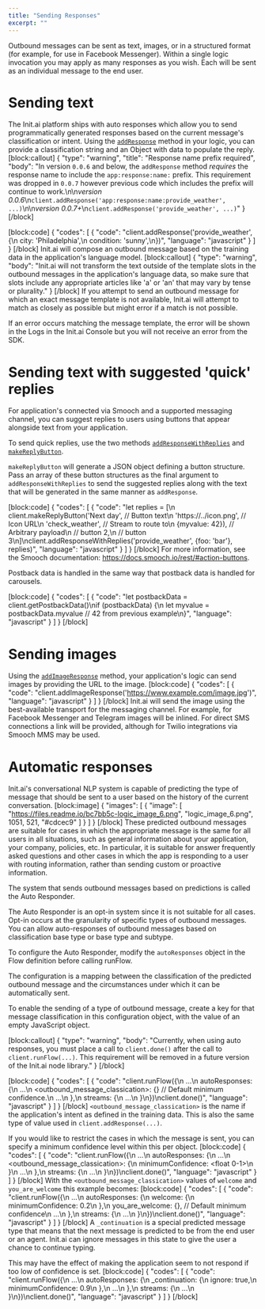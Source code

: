 ```yaml
---
title: "Sending Responses"
excerpt: ""
---
```

Outbound messages can be sent as text, images, or in a structured format (for example, for use in Facebook Messenger). Within a single logic invocation you may apply as many responses as you wish. Each will be sent as an individual message to the end user.

# Sending text

The Init.ai platform ships with auto responses which allow you to send programmatically generated responses based on the current message's classification or intent. Using the [`addResponse`](doc:client-api-methods#section-addresponse) method in your logic, you can provide a classification string and an Object with data to populate the reply.
[block:callout]
{
  "type": "warning",
  "title": "Response name prefix required",
  "body": "In version `0.0.6` and below, the `addResponse` method _requires_ the response name to include the `app:response:name:` prefix. This requirement was dropped in `0.0.7` however previous code which includes the prefix will continue to work.\n\n*version 0.0.6*\n`client.addResponse('app:response:name:provide_weather', ...)`\n\n*version 0.0.7+*\n`client.addResponse('provide_weather', ...)`"
}
[/block]

[block:code]
{
  "codes": [
    {
      "code": "client.addResponse('provide_weather', {\n  city: 'Philadelphia',\n  condition: 'sunny',\n})",
      "language": "javascript"
    }
  ]
}
[/block]
Init.ai will compose an outbound message based on the training data in the application's language model.
[block:callout]
{
  "type": "warning",
  "body": "Init.ai will not transform the text outside of the template slots in the outbound messages in the application's language data, so make sure that slots include any appropriate articles like 'a' or 'an' that may vary by tense or plurality."
}
[/block]
If you attempt to send an outbound message for which an exact message template is not available, Init.ai will attempt to match as closely as possible but might error if a match is not possible.

If an error occurs matching the message template, the error will be shown in the Logs in the Init.ai Console but you will not receive an error from the SDK.

# Sending text with suggested 'quick' replies

For application's connected via Smooch and a supported messaging channel, you can suggest replies to users using buttons that appear alongside text from your application.

To send quick replies, use the two methods [`addResponseWithReplies`](doc:client-api-methods#section-addresponsewithreplies) and [`makeReplyButton`](doc:client-api-methods#section-makereplybutton).

`makeReplyButton` will generate a JSON object defining a button structure. Pass an array of these button structures as the final argument to `addResponseWithReplies` to send the suggested replies along with the text that will be generated in the same manner as `addResponse`.


[block:code]
{
  "codes": [
    {
      "code": "let replies = [\n  client.makeReplyButton('Next day', // Button text\n                         'https://../icon.png', // Icon URL\n                         'check_weather', // Stream to route to\n                         {myvalue: 42}), // Arbitrary payload\n  // button 2,\n  // button 3\n]\nclient.addResponseWithReplies('provide_weather', {foo: 'bar'}, replies)",
      "language": "javascript"
    }
  ]
}
[/block]
For more information, see the Smooch documentation: https://docs.smooch.io/rest/#action-buttons.

Postback data is handled in the same way that postback data is handled for carousels.


[block:code]
{
  "codes": [
    {
      "code": "let postbackData = client.getPostbackData()\nif (postbackData) {\n  let myvalue = postbackData.myvalue // 42 from previous example\n}",
      "language": "javascript"
    }
  ]
}
[/block]
# Sending images

Using the [`addImageResponse`](doc:client-api-methods#section-addimageresponse) method, your application's logic can send images by providing the URL to the image.
[block:code]
{
  "codes": [
    {
      "code": "client.addImageResponse('https://www.example.com/image.jpg')",
      "language": "javascript"
    }
  ]
}
[/block]
Init.ai will send the image using the best-available transport for the messaging channel. For example, for Facebook Messenger and Telegram images will be inlined. For direct SMS connections a link will be provided, although for Twilio integrations via Smooch MMS may be used.

# Automatic responses

Init.ai's conversational NLP system is capable of predicting the type of message that should be sent to a user based on the history of the current conversation.
[block:image]
{
  "images": [
    {
      "image": [
        "https://files.readme.io/bc7bb5c-logic_image_6.png",
        "logic_image_6.png",
        1051,
        521,
        "#cdcec9"
      ]
    }
  ]
}
[/block]
These predicted outbound messages are suitable for cases in which the appropriate message is the same for all users in all situations, such as general information about your application, your company, policies, etc. In particular, it is suitable for answer frequently asked questions and other cases in which the app is responding to a user with routing information, rather than sending custom or proactive information.

The system that sends outbound messages based on predictions is called the Auto Responder.

The Auto Responder is an opt-in system since it is not suitable for all cases. Opt-in occurs at the granularity of specific types of outbound messages. You can allow auto-responses of outbound messages based on classification base type or base type and subtype.

To configure the Auto Responder, modify the `autoResponses` object in the Flow definition before calling runFlow.

The configuration is a mapping between the classification of the predicted outbound message and the circumstances under which it can be automatically sent.

To enable the sending of a type of outbound message, create a key for that message classification in this configuration object, with the value of an empty JavaScript object. 


[block:callout]
{
  "type": "warning",
  "body": "Currently, when using auto responses, you must place a call to `client.done()` after the call to `client.runFlow(...)`. This requirement will be removed in a future version of the Init.ai node library."
}
[/block]

[block:code]
{
  "codes": [
    {
      "code": "client.runFlow({\n  ...\n  autoResponses: {\n    ...\n    <outbound_message_classication>: {} // Default minimum confidence.\n    ...\n  },\n  streams: {\n    ...\n  }\n})\nclient.done()",
      "language": "javascript"
    }
  ]
}
[/block]
`<outbound_message_classication>` is the name if the application's intent as defined in the training data. This is also the same type of value used in `client.addResponse(...)`.

If you would like to restrict the cases in which the message is sent, you can specify a minimum confidence level within this per object.
[block:code]
{
  "codes": [
    {
      "code": "client.runFlow({\n  ...\n  autoResponses: {\n    ...\n    <outbound_message_classication>: {\n      minimumConfidence: <float 0-1>\n    }\n    ...\n  },\n  streams: {\n    ...\n  }\n})\nclient.done()",
      "language": "javascript"
    }
  ]
}
[/block]
With the `<outbound_message_classication>` values of `welcome` and `you_are_welcome` this example becomes:
[block:code]
{
  "codes": [
    {
      "code": "client.runFlow({\n  ...\n  autoResponses: {\n    welcome: {\n      minimumConfidence: 0.2\n    },\n    you_are_welcome: {}, // Default minimum confidence\n    ...\n  },\n  streams: {\n    ...\n  }\n})\nclient.done()",
      "language": "javascript"
    }
  ]
}
[/block]
A `_continuation` is a special predicted message type that means that the next message is predicted to be from the end user or an agent. Init.ai can ignore messages in this state to give the user a chance to continue typing.

This may have the effect of making the application seem to not respond if too low of confidence is set.
[block:code]
{
  "codes": [
    {
      "code": "client.runFlow({\n  ...\n  autoResponses: {\n    _continuation: {\n      ignore: true,\n      minimumConfidence: 0.9\n    },\n    ...\n  },\n  streams: {\n    ...\n  }\n})\nclient.done()",
      "language": "javascript"
    }
  ]
}
[/block]